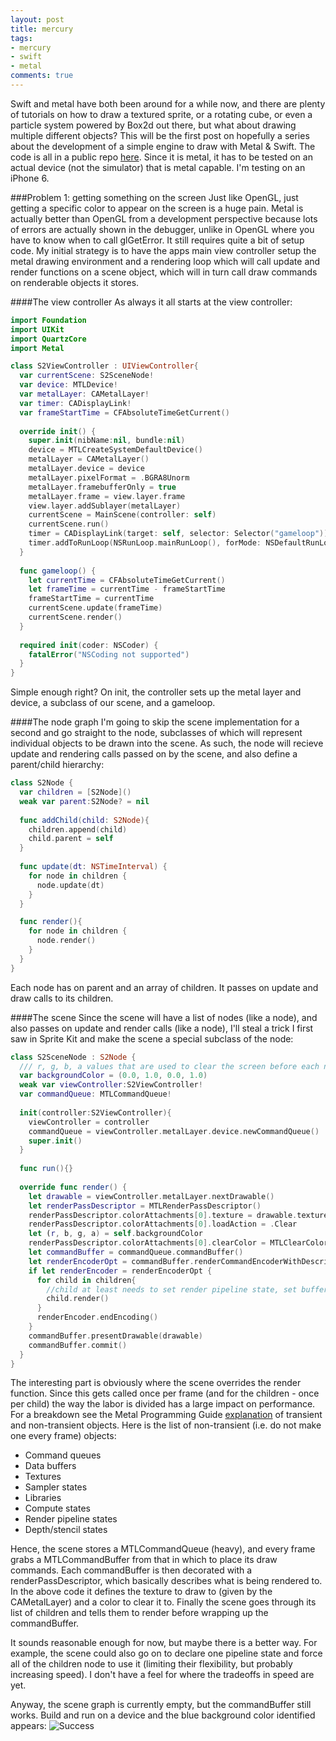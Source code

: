 ```yaml
---
layout: post
title: mercury
tags:
- mercury
- swift
- metal
comments: true
---
```

Swift and metal have both been around for a while now, and there are plenty of tutorials on how to draw a textured sprite, or a 
rotating cube, or even a particle system powered by Box2d out there, but what about drawing multiple different objects?  This will 
be the first post on hopefully a series about the development of a simple engine to draw with Metal & Swift.  The code is all
in a public repo [here](https://github.com/sntwo/mercury).  Since it is metal, it has to be tested on an actual device (not the 
simulator) that is metal capable.  I'm testing on an iPhone 6.

###Problem 1: getting something on the screen
Just like OpenGL, just getting a specific color to appear on the screen is a huge pain.  Metal is actually better than OpenGL
from a development perspective because lots of errors are actually shown in the debugger, unlike in OpenGL where you have to
know when to call glGetError.  It still requires quite a bit of setup code.  My initial strategy is to have the apps main view
controller setup the metal drawing environment and a rendering loop which will call update and render functions on a scene object,
which will in turn call draw commands on renderable objects it stores.  

####The view controller
As always it all starts at the view controller:

```swift
import Foundation
import UIKit
import QuartzCore
import Metal

class S2ViewController : UIViewController{
  var currentScene: S2SceneNode!
  var device: MTLDevice!
  var metalLayer: CAMetalLayer!
  var timer: CADisplayLink!
  var frameStartTime = CFAbsoluteTimeGetCurrent()
  
  override init() {
    super.init(nibName:nil, bundle:nil)
    device = MTLCreateSystemDefaultDevice()
    metalLayer = CAMetalLayer()
    metalLayer.device = device
    metalLayer.pixelFormat = .BGRA8Unorm
    metalLayer.framebufferOnly = true
    metalLayer.frame = view.layer.frame
    view.layer.addSublayer(metalLayer)
    currentScene = MainScene(controller: self)
    currentScene.run()
    timer = CADisplayLink(target: self, selector: Selector("gameloop"))
    timer.addToRunLoop(NSRunLoop.mainRunLoop(), forMode: NSDefaultRunLoopMode)
  }
  
  func gameloop() {
    let currentTime = CFAbsoluteTimeGetCurrent()
    let frameTime = currentTime - frameStartTime
    frameStartTime = currentTime
    currentScene.update(frameTime)
    currentScene.render()
  }
  
  required init(coder: NSCoder) {
    fatalError("NSCoding not supported")
  }
}
```

Simple enough right?  On init, the controller sets up the metal layer and device, a subclass of our scene, and a gameloop.

####The node graph
I'm going to skip the scene implementation for a second and go straight to the node, subclasses of which will represent 
individual objects to be drawn into the scene.  As such, the node will recieve update and rendering calls passed on by the 
scene, and also define a parent/child hierarchy:

```swift
class S2Node {
  var children = [S2Node]()
  weak var parent:S2Node? = nil
  
  func addChild(child: S2Node){
    children.append(child)
    child.parent = self
  }
  
  func update(dt: NSTimeInterval) {
    for node in children {
      node.update(dt)
    }
  }

  func render(){
    for node in children {
      node.render()
    }
  }
}
```
Each node has on parent and an array of children.  It passes on update and draw calls to its children.

####The scene
Since the scene will have a list of nodes (like a node), and also passes on update and render calls (like a node), I'll steal
a trick I first saw in Sprite Kit and make the scene a special subclass of the node:

```swift
class S2SceneNode : S2Node {
  /// r, g, b, a values that are used to clear the screen before each new frame
  var backgroundColor = (0.0, 1.0, 0.0, 1.0)
  weak var viewController:S2ViewController!
  var commandQueue: MTLCommandQueue!
  
  init(controller:S2ViewController){
    viewController = controller
    commandQueue = viewController.metalLayer.device.newCommandQueue()
    super.init()
  }
  
  func run(){}
  
  override func render() {
    let drawable = viewController.metalLayer.nextDrawable()
    let renderPassDescriptor = MTLRenderPassDescriptor()
    renderPassDescriptor.colorAttachments[0].texture = drawable.texture
    renderPassDescriptor.colorAttachments[0].loadAction = .Clear
    let (r, b, g, a) = self.backgroundColor
    renderPassDescriptor.colorAttachments[0].clearColor = MTLClearColor(red: r, green: g, blue: b, alpha: a)
    let commandBuffer = commandQueue.commandBuffer()
    let renderEncoderOpt = commandBuffer.renderCommandEncoderWithDescriptor(renderPassDescriptor)
    if let renderEncoder = renderEncoderOpt {
      for child in children{
        //child at least needs to set render pipeline state, set buffers, and call a draw primitives
        child.render()
      }
      renderEncoder.endEncoding()
    } 
    commandBuffer.presentDrawable(drawable)
    commandBuffer.commit()
  }
}
```
The interesting part is obviously where the scene overrides the render function.  Since this gets called once per
frame (and for the children - once per child) the way the labor is divided has a large impact on performance.  For a
breakdown see the Metal Programming Guide [explanation](https://developer.apple.com/library/ios/documentation/Miscellaneous/Conceptual/MetalProgrammingGuide/Cmd-Submiss/Cmd-Submiss.html#//apple_ref/doc/uid/TP40014221-CH3-SW1)
of transient and non-transient objects.  Here is the list of non-transient (i.e. do not make one every frame) objects:
- Command queues
- Data buffers
- Textures
- Sampler states
- Libraries
- Compute states
- Render pipeline states
- Depth/stencil states

Hence, the scene stores a MTLCommandQueue (heavy), and every frame grabs a MTLCommandBuffer from that in which to place
its draw commands.  Each commandBuffer is then decorated with a renderPassDescriptor, which basically describes what is 
being rendered to.  In the above code it defines the texture to draw to (given by the CAMetalLayer) and a color to clear
it to.  Finally the scene goes through its list of children and tells them to render before wrapping up the commandBuffer.

It sounds reasonable enough for now, but maybe there is a better way.  For example, the scene could also go on to declare
one pipeline state and force all of the children node to use it (limiting their flexibility, but probably increasing speed).
I don't have a feel for where the tradeoffs in speed are yet.

Anyway, the scene graph is currently empty, but the commandBuffer still works.  Build and run on a device and the blue background
color identified appears:
![Success](https://cloud.githubusercontent.com/assets/2131915/6308903/ff8b8634-b8fc-11e4-82b4-be72da4ab868.PNG)





